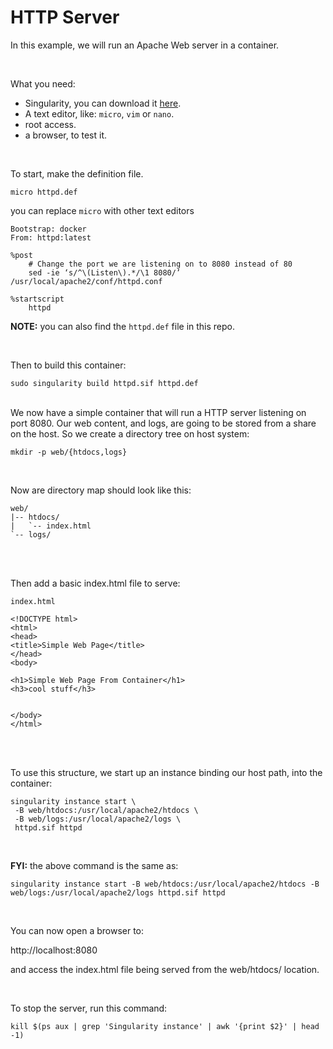 # HTTP Server

In this example, we will run an Apache Web server in a container.

<br>

What you need:
 - Singularity, you can download it [here](https://github.com/sylabs/singularity).
 - A text editor, like: `micro`, `vim` or `nano`.
 - root access.
 - a browser, to test it.
 

<br>

To start, make the definition file.

`micro httpd.def`

you can replace `micro` with other text editors
```
Bootstrap: docker
From: httpd:latest

%post
    # Change the port we are listening on to 8080 instead of 80
    sed -ie ‘s/^\(Listen\).*/\1 8080/’ /usr/local/apache2/conf/httpd.conf

%startscript
    httpd
```
**NOTE:** you can also find the `httpd.def` file in this repo.

<br>

Then to build this container:
```
sudo singularity build httpd.sif httpd.def
```

<br>
We now have a simple container that will run a HTTP server listening on port 8080. Our web content, and logs, are going to be stored from a share on the host. So we create a directory tree on host system:

```
mkdir -p web/{htdocs,logs}
```

<br>

Now are directory map should look like this:

```
web/
|-- htdocs/
|   `-- index.html
`-- logs/
```
<br>
<br>

Then add a basic index.html file to serve:

`index.html`
```
<!DOCTYPE html>
<html>
<head>
<title>Simple Web Page</title>
</head>
<body>

<h1>Simple Web Page From Container</h1>
<h3>cool stuff</h3>


</body>
</html>
```

<br>
<br>

To use this structure, we start up an instance binding our host path, into the container:

```
singularity instance start \
 -B web/htdocs:/usr/local/apache2/htdocs \
 -B web/logs:/usr/local/apache2/logs \
 httpd.sif httpd
```

<br>

**FYI:** the above command is the same as:

```
singularity instance start -B web/htdocs:/usr/local/apache2/htdocs -B web/logs:/usr/local/apache2/logs httpd.sif httpd
```

<br>

You can now open a browser to:

http://localhost:8080

and access the index.html file being served from the web/htdocs/ location.

<br>

To stop the server, run this command:

```
kill $(ps aux | grep 'Singularity instance' | awk '{print $2}' | head -1)
```

<br>
<br>
